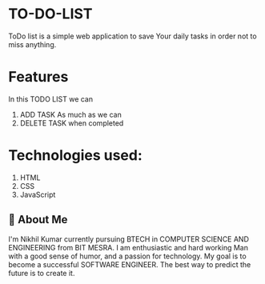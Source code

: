 # TO-DO-LIST
ToDo list is a simple web application to save Your daily tasks in order not to miss anything.

# Features
In this TODO LIST we can
1. ADD TASK
 As much as we can
2. DELETE TASK
  when completed

# Technologies used:
1. HTML
2. CSS
3. JavaScript

## 🚀 About Me
I'm Nikhil Kumar currently pursuing BTECH in COMPUTER SCIENCE AND ENGINEERING from BIT MESRA. 
I am enthusiastic and hard working Man with a good sense of humor, and a passion for technology.
My goal is to become a successful SOFTWARE ENGINEER. The best way to predict the future is to create it.






